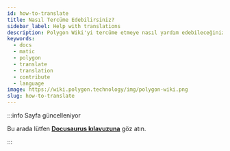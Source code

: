 ```yaml
---
id: how-to-translate
title: Nasıl Tercüme Edebilirsiniz?
sidebar_label: Help with translations
description: Polygon Wiki'yi tercüme etmeye nasıl yardım edebileceğinizi öğrenin.
keywords:
  - docs
  - matic
  - polygon
  - translate
  - translation
  - contribute
  - language
image: https://wiki.polygon.technology/img/polygon-wiki.png
slug: how-to-translate
---
```


:::info Sayfa güncelleniyor

Bu arada lütfen **[Docusaurus kılavuzuna](https://docusaurus.io/docs/i18n/crowdin#translate-the-sources)**
göz atın.

:::
